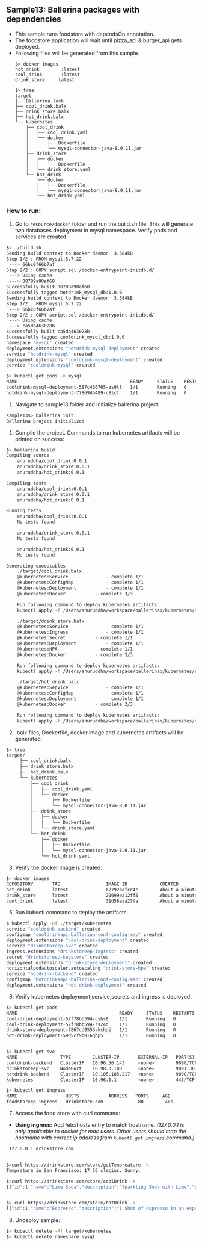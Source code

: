 ## Sample13: Ballerina packages with dependencies

- This sample runs foodstore with dependsOn annotation.   
- The foodstore application will wait until pizza_api & burger_api gets deployed.
- Following files will be generated from this sample.
    ``` 
    $> docker images
    hot_drink        :latest 
    cool_drink       :latest 
    drink_store    :latest
    
    $> tree
    target
    ├── Ballerina.lock
    ├── cool_drink.balx
    ├── drink_store.balx
    ├── hot_drink.balx
    └── kubernetes
        ├── cool_drink
        │   ├── cool_drink.yaml
        │   └── docker
        │       ├── Dockerfile
        │       └── mysql-connector-java-8.0.11.jar
        ├── drink_store
        │   ├── docker
        │   │   └── Dockerfile
        │   └── drink_store.yaml
        └── hot_drink
            ├── docker
            │   ├── Dockerfile
            │   └── mysql-connector-java-8.0.11.jar
            └── hot_drink.yaml
  
    ```
### How to run:
1. Go to `resource/docker` folder and run the build.sh file. This will generate two databases deployment in mysql namespace.
Verify pods and services are created. 

```bash
$> ./build.sh
Sending build context to Docker daemon  3.584kB
Step 1/2 : FROM mysql:5.7.22
 ---> 66bc0f66b7af
Step 2/2 : COPY script.sql /docker-entrypoint-initdb.d/
 ---> Using cache
 ---> 08789a90af68
Successfully built 08789a90af68
Successfully tagged hotdrink_mysql_db:1.0.0
Sending build context to Docker daemon  3.584kB
Step 1/2 : FROM mysql:5.7.22
 ---> 66bc0f66b7af
Step 2/2 : COPY script.sql /docker-entrypoint-initdb.d/
 ---> Using cache
 ---> ca5db463028b
Successfully built ca5db463028b
Successfully tagged cooldrink_mysql_db:1.0.0
namespace "mysql" created
deployment.extensions "hotdrink-mysql-deployment" created
service "hotdrink-mysql" created
deployment.extensions "cooldrink-mysql-deployment" created
service "cooldrink-mysql" created

$> kubectl get pods -n mysql
NAME                                          READY     STATUS    RESTARTS   AGE
cooldrink-mysql-deployment-587c466765-zs9ll   1/1       Running   0          39s
hotdrink-mysql-deployment-77869db489-c8lcf    1/1       Running   0          39s
```

1. Navigate to sample13 folder and Initialize ballerina project.
```bash
sample13$> ballerina init
Ballerina project initialized
```

1. Compile the project. Commands to run kubernetes artifacts will be printed on success:
```bash
$> ballerina build 
Compiling source
    anuruddha/cool_drink:0.0.1
    anuruddha/drink_store:0.0.1
    anuruddha/hot_drink:0.0.1

Compiling tests
    anuruddha/cool_drink:0.0.1
    anuruddha/drink_store:0.0.1
    anuruddha/hot_drink:0.0.1

Running tests
    anuruddha/cool_drink:0.0.1
	No tests found

    anuruddha/drink_store:0.0.1
	No tests found

    anuruddha/hot_drink:0.0.1
	No tests found

Generating executables
    ./target/cool_drink.balx
	@kubernetes:Service 			 - complete 1/1
	@kubernetes:ConfigMap 			 - complete 1/1
	@kubernetes:Deployment 			 - complete 1/1
	@kubernetes:Docker 			 - complete 3/3

	Run following command to deploy kubernetes artifacts:
	kubectl apply -f /Users/anuruddha/workspace/ballerinax/kubernetes/samples/sample13/target/kubernetes/cool_drink

    ./target/drink_store.balx
	@kubernetes:Service 			 - complete 1/1
	@kubernetes:Ingress 			 - complete 1/1
	@kubernetes:Secret 			 - complete 1/1
	@kubernetes:Deployment 			 - complete 1/1
	@kubernetes:HPA 			 - complete 1/1
	@kubernetes:Docker 			 - complete 3/3

	Run following command to deploy kubernetes artifacts:
	kubectl apply -f /Users/anuruddha/workspace/ballerinax/kubernetes/samples/sample13/target/kubernetes/drink_store

    ./target/hot_drink.balx
	@kubernetes:Service 			 - complete 1/1
	@kubernetes:ConfigMap 			 - complete 1/1
	@kubernetes:Deployment 			 - complete 1/1
	@kubernetes:Docker 			 - complete 3/3

	Run following command to deploy kubernetes artifacts:
	kubectl apply -f /Users/anuruddha/workspace/ballerinax/kubernetes/samples/sample13/target/kubernetes/hot_drink
```

2. .balx files, Dockerfile, docker image and kubernetes artifacts will be generated: 
```bash
$> tree
target/
     ├── cool_drink.balx
     ├── drink_store.balx
     ├── hot_drink.balx
     └── kubernetes
         ├── cool_drink
         │   ├── cool_drink.yaml
         │   └── docker
         │       ├── Dockerfile
         │       └── mysql-connector-java-8.0.11.jar
         ├── drink_store
         │   ├── docker
         │   │   └── Dockerfile
         │   └── drink_store.yaml
         └── hot_drink
             ├── docker
             │   ├── Dockerfile
             │   └── mysql-connector-java-8.0.11.jar
             └── hot_drink.yaml
```

3. Verify the docker image is created:
```bash
$> docker images
REPOSITORY       TAG                 IMAGE ID            CREATED             SIZE
hot_drink        latest              62792bafcd4c        About a minute ago   127MB
drink_store      latest              20099ea12ff5        About a minute ago   127MB
cool_drink       latest              31d58eaa27fa        About a minute ago   127MB
```

5. Run kubectl command to deploy the artifacts.
```bash
$ kubectl apply -Rf ./target/kubernetes
service "cooldrink-backend" created
configmap "cooldrinkapi-ballerina-conf-config-map" created
deployment.extensions "cool-drink-deployment" created
service "drinkstoreep-svc" created
ingress.extensions "drinkstoreep-ingress" created
secret "drinkstoreep-keystore" created
deployment.extensions "drink-store-deployment" created
horizontalpodautoscaler.autoscaling "drink-store-hpa" created
service "hotdrink-backend" created
configmap "hotdrinksapi-ballerina-conf-config-map" created
deployment.extensions "hot-drink-deployment" created
```

6. Verify kubernetes deployment,service,secrets and ingress is deployed:
```bash
$> kubectl get pods
NAME                                      READY     STATUS    RESTARTS   AGE
cool-drink-deployment-57f78bb594-cshs8    1/1       Running   0          30s
cool-drink-deployment-57f78bb594-rs24q    1/1       Running   0          30s
drink-store-deployment-7867cd9556-kshdj   1/1       Running   0          29s
hot-drink-deployment-59d5cf9b8-6qhp5      1/1       Running   0          29s


$> kubectl get svc
NAME                TYPE        CLUSTER-IP       EXTERNAL-IP   PORT(S)          AGE
cooldrink-backend   ClusterIP   10.96.56.143     <none>        9090/TCP         47s
drinkstoreep-svc    NodePort    10.98.3.100      <none>        9091:30718/TCP   47s
hotdrink-backend    ClusterIP   10.105.105.217   <none>        9090/TCP         46s
kubernetes          ClusterIP   10.96.0.1        <none>        443/TCP          3d

$> kubectl get ingress
NAME                  HOSTS           ADDRESS   PORTS     AGE
foodstoreep-ingress   drinkstore.com             80        40s
```

7. Access the food store with curl command:

- **Using ingress:**
Add /etc/hosts entry to match hostname. 
_(127.0.0.1 is only applicable to docker for mac users. Other users should map the hostname with correct ip address 
from `kubectl get ingress` command.)_
```bash
 127.0.0.1 drinkstore.com
```
```bash

$>curl https://drinkstore.com/store/getTempreature -k
Tempreture in San Francisco: 17.56 clecius. Sunny.

$>curl https://drinkstore.com/store/coolDrink -k
[{"id":1,"name":"Lime Soda","description":"Sparkling Soda with Lime","price":11.76,"diff":"+1.76"},{"id":2,"name":"Mango Juice","description":"Fresh Mango Juice with milk","price":17.63,"diff":"+2.63"},{"id":3,"name":"Mojito","description":"White rum, sugar, lime juice, soda water, and mint. ","price":23.51,"diff":"+3.51"}]


$> curl https://drinkstore.com/store/hotDrink -k
[{"id":1,"name":"Espresso","description":"1 Shot of espresso in an espresso cup","price":4.12,"diff":"-0.88"},{"id":2,"name":"Cappuccino","description":"Steamed milk, micro-foam & Sprinkle chocolate on top of the coffee","price":4.95,"diff":"-1.05"},{"id":3,"name":"Flat White","description":"espresso & steamed milk","price":2.47,"diff":"-0.53"}]
```

8. Undeploy sample:
```bash
$> kubectl delete -Rf target/kubernetes
$> kubectl delete namespace mysql
```
